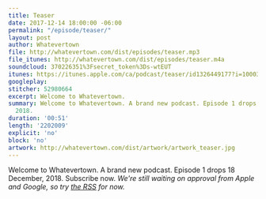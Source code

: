 ```yaml
---
title: Teaser
date: 2017-12-14 18:00:00 -06:00
permalink: "/episode/teaser/"
layout: post
author: Whatevertown
file: http://whatevertown.com/dist/episodes/teaser.mp3
file_itunes: http://whatevertown.com/dist/episodes/teaser.m4a
soundcloud: 370226351%3Fsecret_token%3Ds-wtEUT
itunes: https://itunes.apple.com/ca/podcast/teaser/id1326449177?i=1000397680895&mt=2
googleplay:
stitcher: 52980664
excerpt: Welcome to Whatevertown.
summary: Welcome to Whatevertown. A brand new podcast. Episode 1 drops 18 December,
  2018.
duration: '00:51'
length: '2202009'
explicit: 'no'
block: 'no'
artwork: http://whatevertown.com/dist/artwork/artwork_teaser.jpg
---
```


Welcome to Whatevertown. A brand new podcast. Episode 1 drops 18 December, 2018. Subscribe now. *We're still waiting on approval from Apple and Google, so try [the RSS](http://whatevertown.com/podcast.rss) for now.*
